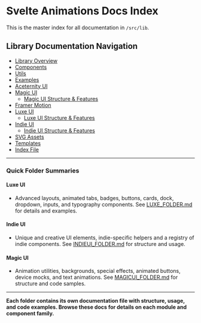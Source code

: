 # Svelte Animations Docs Index

This is the master index for all documentation in `/src/lib`.

## Library Documentation Navigation

- [Library Overview](./LIBRARY_OVERVIEW.md)
- [Components](./components/COMPONENTS_FOLDER.md)
- [Utils](./utils.md)
- [Examples](./examples/EXAMPLES_FOLDER.md)
- [Aceternity UI](./aceternity-ui/ACETERNITY_FOLDER.md)
- [Magic UI](./magicui/MAGICUI_FOLDER.md)
  - [Magic UI Structure & Features](./magicui/MAGICUI_FOLDER.md)
- [Framer Motion](./framer-motion/FRAMER_MOTION_FOLDER.md)
- [Luxe UI](./luxe/LUXE_FOLDER.md)
  - [Luxe UI Structure & Features](./luxe/LUXE_FOLDER.md)
- [Indie UI](./indieui/INDIEUI_FOLDER.md)
  - [Indie UI Structure & Features](./indieui/INDIEUI_FOLDER.md)
- [SVG Assets](./svg/SVG_FOLDER.md)
- [Templates](./templates/TEMPLATES_FOLDER.md)
- [Index File](./index.md)

---

### Quick Folder Summaries

#### Luxe UI
- Advanced layouts, animated tabs, badges, buttons, cards, dock, dropdown, inputs, and typography components. See [LUXE_FOLDER.md](./luxe/LUXE_FOLDER.md) for details and examples.

#### Indie UI
- Unique and creative UI elements, indie-specific helpers and a registry of indie components. See [INDIEUI_FOLDER.md](./indieui/INDIEUI_FOLDER.md) for structure and usage.

#### Magic UI
- Animation utilities, backgrounds, special effects, animated buttons, device mocks, and text animations. See [MAGICUI_FOLDER.md](./magicui/MAGICUI_FOLDER.md) for structure and code samples.

---

**Each folder contains its own documentation file with structure, usage, and code examples. Browse these docs for details on each module and component family.**
